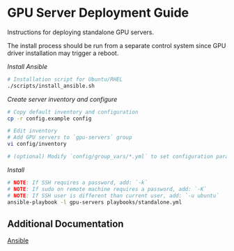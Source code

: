 GPU Server Deployment Guide
===

Instructions for deploying standalone GPU servers.

The install process should be run from a separate control system since
GPU driver installation may trigger a reboot.

_Install Ansible_

```sh
# Installation script for Ubuntu/RHEL
./scripts/install_ansible.sh
```

_Create server inventory and configure_

```sh
# Copy default inventory and configuration
cp -r config.example config

# Edit inventory
# Add GPU servers to `gpu-servers` group
vi config/inventory

# (optional) Modify `config/group_vars/*.yml` to set configuration parameters
```

_Install_

```sh
# NOTE: If SSH requires a password, add: `-k`
# NOTE: If sudo on remote machine requires a password, add: `-K`
# NOTE: If SSH user is different than current user, add: `-u ubuntu`
ansible-playbook -l gpu-servers playbooks/standalone.yml
```

## Additional Documentation

[Ansible](ANSIBLE.md)
